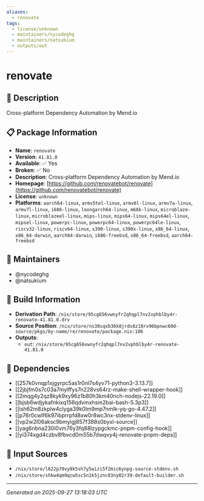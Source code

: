 ```yaml
---
aliases:
  - renovate
tags:
  - license/unknown
  - maintainers/nycodeghg
  - maintainers/natsukium
  - outputs/out
---
```


# renovate

## 📝 Description

Cross-platform Dependency Automation by Mend.io

## 📋 Package Information

- **Name**: `renovate`
- **Version**: `41.81.0`
- **Available**: ✅ Yes
- **Broken**: ✅ No
- **Description**: Cross-platform Dependency Automation by Mend.io
- **Homepage**: [https://github.com/renovatebot/renovate](https://github.com/renovatebot/renovate)
- **License**: `unknown`
- **Platforms**: `aarch64-linux`, `armv5tel-linux`, `armv6l-linux`, `armv7a-linux`, `armv7l-linux`, `i686-linux`, `loongarch64-linux`, `m68k-linux`, `microblaze-linux`, `microblazeel-linux`, `mips-linux`, `mips64-linux`, `mips64el-linux`, `mipsel-linux`, `powerpc-linux`, `powerpc64-linux`, `powerpc64le-linux`, `riscv32-linux`, `riscv64-linux`, `s390-linux`, `s390x-linux`, `x86_64-linux`, `x86_64-darwin`, `aarch64-darwin`, `i686-freebsd`, `x86_64-freebsd`, `aarch64-freebsd`
## 👥 Maintainers

- @nycodeghg
- @natsukium


## 🔧 Build Information

- **Derivation Path**: `/nix/store/95cg656vwnyfr2qhqpl7nv2vphblby4r-renovate-41.81.0.drv`
- **Source Position**: `/nix/store/ns30sqxb36k8jrds8z18rv96bpnwc60d-source/pkgs/by-name/re/renovate/package.nix:106`
- **Outputs**:
  - `out`:  `/nix/store/95cg656vwnyfr2qhqpl7nv2vphblby4r-renovate-41.81.0`

## 🔗 Dependencies

- [[257k0vnqp1xjgyrpc5as1r0nl7s4yv71-python3-3.13.7]]
- [[2jbjfm0s7c03a7mylffys7n228vs64rz-make-shell-wrapper-hook]]
- [[2mqg4y2qz8kyk9xy96z1b80h3km40nch-nodejs-22.19.0]]
- [[bjsb6wdjykafnkixq156qdvmxhsm2bai-bash-5.3p3]]
- [[ish62m8zkplw4clyga39k0lm9mp7nmlk-yq-go-4.47.2]]
- [[p76r0cwlf6k97ibprrpfd8xw0r8wc3nx-stdenv-linux]]
- [[vp2w2l06aksc9bmyigj857f388s0byxl-source]]
- [[yag6nbna230i0vm76y3fq88lzypgckmc-pnpm-config-hook]]
- [[yi374xgd4czbv8fbvcd0m55b7dwqvy4j-renovate-pnpm-deps]]

## 📁 Input Sources

- `/nix/store/l622p70vy8k5sh7y5wizi5f2mic6ynpg-source-stdenv.sh`
- `/nix/store/shkw4qm9qcw5sc5n1k5jznc83ny02r39-default-builder.sh`

---
*Generated on 2025-09-27 13:18:03 UTC*
